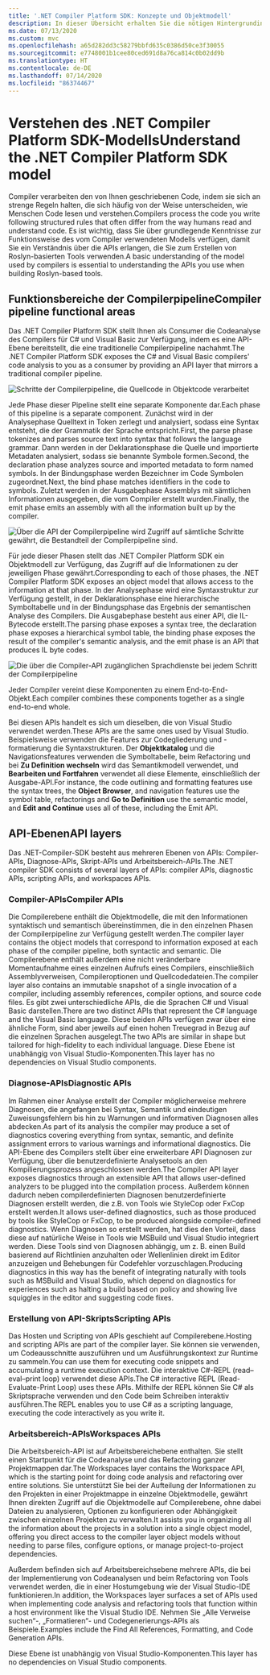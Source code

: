 ```yaml
---
title: '.NET Compiler Platform SDK: Konzepte und Objektmodell'
description: In dieser Übersicht erhalten Sie die nötigen Hintergrundinformationen, damit Sie effektiv mit dem .NET Compiler SDK arbeiten können. Erfahren Sie mehr über API-Ebenen, die wichtigsten beteiligten Typen und das gesamte Objektmodell.
ms.date: 07/13/2020
ms.custom: mvc
ms.openlocfilehash: a65d282dd3c58279bbfd635c0386d50ce3f30055
ms.sourcegitcommit: e7748001b1cee80ced691d8a76ca814c0b02dd9b
ms.translationtype: HT
ms.contentlocale: de-DE
ms.lasthandoff: 07/14/2020
ms.locfileid: "86374467"
---
```

# <a name="understand-the-net-compiler-platform-sdk-model"></a><span data-ttu-id="a51f2-104">Verstehen des .NET Compiler Platform SDK-Modells</span><span class="sxs-lookup"><span data-stu-id="a51f2-104">Understand the .NET Compiler Platform SDK model</span></span>

<span data-ttu-id="a51f2-105">Compiler verarbeiten den von Ihnen geschriebenen Code, indem sie sich an strenge Regeln halten, die sich häufig von der Weise unterscheiden, wie Menschen Code lesen und verstehen.</span><span class="sxs-lookup"><span data-stu-id="a51f2-105">Compilers process the code you write following structured rules that often differ from the way humans read and understand code.</span></span> <span data-ttu-id="a51f2-106">Es ist wichtig, dass Sie über grundlegende Kenntnisse zur Funktionsweise des vom Compiler verwendeten Modells verfügen, damit Sie ein Verständnis über die APIs erlangen, die Sie zum Erstellen von Roslyn-basierten Tools verwenden.</span><span class="sxs-lookup"><span data-stu-id="a51f2-106">A basic understanding of the model used by compilers is essential to understanding the APIs you use when building Roslyn-based tools.</span></span>

## <a name="compiler-pipeline-functional-areas"></a><span data-ttu-id="a51f2-107">Funktionsbereiche der Compilerpipeline</span><span class="sxs-lookup"><span data-stu-id="a51f2-107">Compiler pipeline functional areas</span></span>

<span data-ttu-id="a51f2-108">Das .NET Compiler Platform SDK stellt Ihnen als Consumer die Codeanalyse des Compilers für C# und Visual Basic zur Verfügung, indem es eine API-Ebene bereitstellt, die eine traditionelle Compilerpipeline nachahmt.</span><span class="sxs-lookup"><span data-stu-id="a51f2-108">The .NET Compiler Platform SDK exposes the C# and Visual Basic compilers' code analysis to you as a consumer by providing an API layer that mirrors a traditional compiler pipeline.</span></span>

![Schritte der Compilerpipeline, die Quellcode in Objektcode verarbeitet](media/compiler-api-model/compiler-pipeline.png)

<span data-ttu-id="a51f2-110">Jede Phase dieser Pipeline stellt eine separate Komponente dar.</span><span class="sxs-lookup"><span data-stu-id="a51f2-110">Each phase of this pipeline is a separate component.</span></span> <span data-ttu-id="a51f2-111">Zunächst wird in der Analysephase Quelltext in Token zerlegt und analysiert, sodass eine Syntax entsteht, die der Grammatik der Sprache entspricht.</span><span class="sxs-lookup"><span data-stu-id="a51f2-111">First, the parse phase tokenizes and parses source text into syntax that follows the language grammar.</span></span> <span data-ttu-id="a51f2-112">Dann werden in der Deklarationsphase die Quelle und importierte Metadaten analysiert, sodass sie benannte Symbole formen.</span><span class="sxs-lookup"><span data-stu-id="a51f2-112">Second, the declaration phase analyzes source and imported metadata to form named symbols.</span></span> <span data-ttu-id="a51f2-113">In der Bindungsphase werden Bezeichner im Code Symbolen zugeordnet.</span><span class="sxs-lookup"><span data-stu-id="a51f2-113">Next, the bind phase matches identifiers in the code to symbols.</span></span> <span data-ttu-id="a51f2-114">Zuletzt werden in der Ausgabephase Assemblys mit sämtlichen Informationen ausgegeben, die vom Compiler erstellt wurden.</span><span class="sxs-lookup"><span data-stu-id="a51f2-114">Finally, the emit phase emits an assembly with all the information built up by the compiler.</span></span>

![Über die API der Compilerpipeline wird Zugriff auf sämtliche Schritte gewährt, die Bestandteil der Compilerpipeline sind.](media/compiler-api-model/compiler-pipeline-api.png)

<span data-ttu-id="a51f2-116">Für jede dieser Phasen stellt das .NET Compiler Platform SDK ein Objektmodell zur Verfügung, das Zugriff auf die Informationen zu der jeweiligen Phase gewährt.</span><span class="sxs-lookup"><span data-stu-id="a51f2-116">Corresponding to each of those phases, the .NET Compiler Platform SDK exposes an object model that allows access to the information at that phase.</span></span> <span data-ttu-id="a51f2-117">In der Analysephase wird eine Syntaxstruktur zur Verfügung gestellt, in der Deklarationsphase eine hierarchische Symboltabelle und in der Bindungsphase das Ergebnis der semantischen Analyse des Compilers. Die Ausgabephase besteht aus einer API, die IL-Bytecode erstellt.</span><span class="sxs-lookup"><span data-stu-id="a51f2-117">The parsing phase exposes a syntax tree, the declaration phase exposes a hierarchical symbol table, the binding phase exposes the result of the compiler's semantic analysis, and the emit phase is an API that produces IL byte codes.</span></span>

![Die über die Compiler-API zugänglichen Sprachdienste bei jedem Schritt der Compilerpipeline](media/compiler-api-model/compiler-pipeline-lang-svc.png)

<span data-ttu-id="a51f2-119">Jeder Compiler vereint diese Komponenten zu einem End-to-End-Objekt.</span><span class="sxs-lookup"><span data-stu-id="a51f2-119">Each compiler combines these components together as a single end-to-end whole.</span></span>

<span data-ttu-id="a51f2-120">Bei diesen APIs handelt es sich um dieselben, die von Visual Studio verwendet werden.</span><span class="sxs-lookup"><span data-stu-id="a51f2-120">These APIs are the same ones used by Visual Studio.</span></span> <span data-ttu-id="a51f2-121">Beispielsweise verwenden die Features zur Codegliederung und -formatierung die Syntaxstrukturen. Der **Objektkatalog** und die Navigationsfeatures verwenden die Symboltabelle, beim Refactoring und bei **Zu Definition wechseln** wird das Semantikmodell verwendet, und **Bearbeiten und Fortfahren** verwendet all diese Elemente, einschließlich der Ausgabe-API.</span><span class="sxs-lookup"><span data-stu-id="a51f2-121">For instance, the code outlining and formatting features use the syntax trees, the **Object Browser**, and navigation features use the symbol table, refactorings and **Go to Definition** use the semantic model, and **Edit and Continue** uses all of these, including the Emit API.</span></span>

## <a name="api-layers"></a><span data-ttu-id="a51f2-122">API-Ebenen</span><span class="sxs-lookup"><span data-stu-id="a51f2-122">API layers</span></span>

<span data-ttu-id="a51f2-123">Das .NET-Compiler-SDK besteht aus mehreren Ebenen von APIs: Compiler-APIs, Diagnose-APIs, Skript-APIs und Arbeitsbereich-APIs.</span><span class="sxs-lookup"><span data-stu-id="a51f2-123">The .NET compiler SDK consists of several layers of APIs: compiler APIs, diagnostic APIs, scripting APIs, and workspaces APIs.</span></span>

### <a name="compiler-apis"></a><span data-ttu-id="a51f2-124">Compiler-APIs</span><span class="sxs-lookup"><span data-stu-id="a51f2-124">Compiler APIs</span></span>

<span data-ttu-id="a51f2-125">Die Compilerebene enthält die Objektmodelle, die mit den Informationen syntaktisch und semantisch übereinstimmen, die in den einzelnen Phasen der Compilerpipeline zur Verfügung gestellt werden.</span><span class="sxs-lookup"><span data-stu-id="a51f2-125">The compiler layer contains the object models that correspond to information exposed at each phase of the compiler pipeline, both syntactic and semantic.</span></span> <span data-ttu-id="a51f2-126">Die Compilerebene enthält außerdem eine nicht veränderbare Momentaufnahme eines einzelnen Aufrufs eines Compilers, einschließlich Assemblyverweisen, Compileroptionen und Quellcodedateien.</span><span class="sxs-lookup"><span data-stu-id="a51f2-126">The compiler layer also contains an immutable snapshot of a single invocation of a compiler, including assembly references, compiler options, and source code files.</span></span> <span data-ttu-id="a51f2-127">Es gibt zwei unterschiedliche APIs, die die Sprachen C# und Visual Basic darstellen.</span><span class="sxs-lookup"><span data-stu-id="a51f2-127">There are two distinct APIs that represent the C# language and the Visual Basic language.</span></span> <span data-ttu-id="a51f2-128">Diese beiden APIs verfügen zwar über eine ähnliche Form, sind aber jeweils auf einen hohen Treuegrad in Bezug auf die einzelnen Sprachen ausgelegt.</span><span class="sxs-lookup"><span data-stu-id="a51f2-128">The two APIs are similar in shape but tailored for high-fidelity to each individual language.</span></span> <span data-ttu-id="a51f2-129">Diese Ebene ist unabhängig von Visual Studio-Komponenten.</span><span class="sxs-lookup"><span data-stu-id="a51f2-129">This layer has no dependencies on Visual Studio components.</span></span>

### <a name="diagnostic-apis"></a><span data-ttu-id="a51f2-130">Diagnose-APIs</span><span class="sxs-lookup"><span data-stu-id="a51f2-130">Diagnostic APIs</span></span>

<span data-ttu-id="a51f2-131">Im Rahmen einer Analyse erstellt der Compiler möglicherweise mehrere Diagnosen, die angefangen bei Syntax, Semantik und eindeutigen Zuweisungsfehlern bis hin zu Warnungen und informativen Diagnosen alles abdecken.</span><span class="sxs-lookup"><span data-stu-id="a51f2-131">As part of its analysis the compiler may produce a set of diagnostics covering everything from syntax, semantic, and definite assignment errors to various warnings and informational diagnostics.</span></span> <span data-ttu-id="a51f2-132">Die API-Ebene des Compilers stellt über eine erweiterbare API Diagnosen zur Verfügung, über die benutzerdefinierte Analysetools an den Kompilierungsprozess angeschlossen werden.</span><span class="sxs-lookup"><span data-stu-id="a51f2-132">The Compiler API layer exposes diagnostics through an extensible API that allows user-defined analyzers to be plugged into the compilation process.</span></span> <span data-ttu-id="a51f2-133">Außerdem können dadurch neben compilerdefinierten Diagnosen benutzerdefinierte Diagnosen erstellt werden, die z.B. von Tools wie StyleCop oder FxCop erstellt werden.</span><span class="sxs-lookup"><span data-stu-id="a51f2-133">It allows user-defined diagnostics, such as those produced by tools like StyleCop or FxCop, to be produced alongside compiler-defined diagnostics.</span></span> <span data-ttu-id="a51f2-134">Wenn Diagnosen so erstellt werden, hat dies den Vorteil, dass diese auf natürliche Weise in Tools wie MSBuild und Visual Studio integriert werden. Diese Tools sind von Diagnosen abhängig, um z. B. einen Build basierend auf Richtlinien anzuhalten oder Wellenlinien direkt im Editor anzuzeigen und Behebungen für Codefehler vorzuschlagen.</span><span class="sxs-lookup"><span data-stu-id="a51f2-134">Producing diagnostics in this way has the benefit of integrating naturally with tools such as MSBuild and Visual Studio, which depend on diagnostics for experiences such as halting a build based on policy and showing live squiggles in the editor and suggesting code fixes.</span></span>

### <a name="scripting-apis"></a><span data-ttu-id="a51f2-135">Erstellung von API-Skripts</span><span class="sxs-lookup"><span data-stu-id="a51f2-135">Scripting APIs</span></span>

<span data-ttu-id="a51f2-136">Das Hosten und Scripting von APIs geschieht auf Compilerebene.</span><span class="sxs-lookup"><span data-stu-id="a51f2-136">Hosting and scripting APIs are part of the compiler layer.</span></span> <span data-ttu-id="a51f2-137">Sie können sie verwenden, um Codeausschnitte auszuführen und um Ausführungskontext zur Runtime zu sammeln.</span><span class="sxs-lookup"><span data-stu-id="a51f2-137">You can use them for executing code snippets and accumulating a runtime execution context.</span></span>
<span data-ttu-id="a51f2-138">Die interaktive C#-REPL (read–eval–print loop) verwendet diese APIs.</span><span class="sxs-lookup"><span data-stu-id="a51f2-138">The C# interactive REPL (Read-Evaluate-Print Loop) uses these APIs.</span></span> <span data-ttu-id="a51f2-139">Mithilfe der REPL können Sie C# als Skriptsprache verwenden und den Code beim Schreiben interaktiv ausführen.</span><span class="sxs-lookup"><span data-stu-id="a51f2-139">The REPL enables you to use C# as a scripting language, executing the code interactively as you write it.</span></span>

### <a name="workspaces-apis"></a><span data-ttu-id="a51f2-140">Arbeitsbereich-APIs</span><span class="sxs-lookup"><span data-stu-id="a51f2-140">Workspaces APIs</span></span>

<span data-ttu-id="a51f2-141">Die Arbeitsbereich-API ist auf Arbeitsbereichebene enthalten. Sie stellt einen Startpunkt für die Codeanalyse und das Refactoring ganzer Projektmappen dar.</span><span class="sxs-lookup"><span data-stu-id="a51f2-141">The Workspaces layer contains the Workspace API, which is the starting point for doing code analysis and refactoring over entire solutions.</span></span> <span data-ttu-id="a51f2-142">Sie unterstützt Sie bei der Aufteilung der Informationen zu den Projekten in einer Projektmappe in einzelne Objektmodelle, gewährt Ihnen direkten Zugriff auf die Objektmodelle auf Compilerebene, ohne dabei Dateien zu analysieren, Optionen zu konfigurieren oder Abhängigkeit zwischen einzelnen Projekten zu verwalten.</span><span class="sxs-lookup"><span data-stu-id="a51f2-142">It assists you in organizing all the information about the projects in a solution into a single object model, offering you direct access to the compiler layer object models without needing to parse files, configure options, or manage project-to-project dependencies.</span></span>

<span data-ttu-id="a51f2-143">Außerdem befinden sich auf Arbeitsbereichsebene mehrere APIs, die bei der Implementierung von Codeanalysen und beim Refactoring von Tools verwendet werden, die in einer Hostumgebung wie der Visual Studio-IDE funktionieren.</span><span class="sxs-lookup"><span data-stu-id="a51f2-143">In addition, the Workspaces layer surfaces a set of APIs used when implementing code analysis and refactoring tools that function within a host environment like the Visual Studio IDE.</span></span> <span data-ttu-id="a51f2-144">Nehmen Sie „Alle Verweise suchen“-, „Formatieren“- und Codegenerierungs-APIs als Beispiele.</span><span class="sxs-lookup"><span data-stu-id="a51f2-144">Examples include the Find All References, Formatting, and Code Generation APIs.</span></span>

<span data-ttu-id="a51f2-145">Diese Ebene ist unabhängig von Visual Studio-Komponenten.</span><span class="sxs-lookup"><span data-stu-id="a51f2-145">This layer has no dependencies on Visual Studio components.</span></span>
